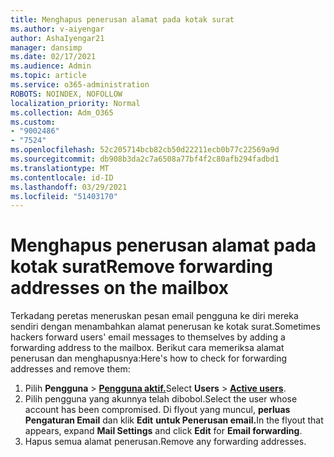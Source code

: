 ```yaml
---
title: Menghapus penerusan alamat pada kotak surat
ms.author: v-aiyengar
author: AshaIyengar21
manager: dansimp
ms.date: 02/17/2021
ms.audience: Admin
ms.topic: article
ms.service: o365-administration
ROBOTS: NOINDEX, NOFOLLOW
localization_priority: Normal
ms.collection: Adm_O365
ms.custom:
- "9002486"
- "7524"
ms.openlocfilehash: 52c205714bcb82cb50d22211ecb0b77c22569a9d
ms.sourcegitcommit: db908b3da2c7a6508a77bf4f2c80afb294fadbd1
ms.translationtype: MT
ms.contentlocale: id-ID
ms.lasthandoff: 03/29/2021
ms.locfileid: "51403170"
---
```

# <a name="remove-forwarding-addresses-on-the-mailbox"></a><span data-ttu-id="c86f2-102">Menghapus penerusan alamat pada kotak surat</span><span class="sxs-lookup"><span data-stu-id="c86f2-102">Remove forwarding addresses on the mailbox</span></span>

<span data-ttu-id="c86f2-103">Terkadang peretas meneruskan pesan email pengguna ke diri mereka sendiri dengan menambahkan alamat penerusan ke kotak surat.</span><span class="sxs-lookup"><span data-stu-id="c86f2-103">Sometimes hackers forward users' email messages to themselves by adding a forwarding address to the mailbox.</span></span> <span data-ttu-id="c86f2-104">Berikut cara memeriksa alamat penerusan dan menghapusnya:</span><span class="sxs-lookup"><span data-stu-id="c86f2-104">Here's how to check for forwarding addresses and remove them:</span></span>

1. <span data-ttu-id="c86f2-105">Pilih **Pengguna**  >  **[Pengguna aktif.](https://go.microsoft.com/fwlink/p/?linkid=834822)**</span><span class="sxs-lookup"><span data-stu-id="c86f2-105">Select **Users** > **[Active users](https://go.microsoft.com/fwlink/p/?linkid=834822)**.</span></span>
1. <span data-ttu-id="c86f2-106">Pilih pengguna yang akunnya telah dibobol.</span><span class="sxs-lookup"><span data-stu-id="c86f2-106">Select the user whose account has been compromised.</span></span> <span data-ttu-id="c86f2-107">Di flyout yang muncul, **perluas Pengaturan Email** dan klik **Edit** **untuk Penerusan email.**</span><span class="sxs-lookup"><span data-stu-id="c86f2-107">In the flyout that appears, expand **Mail Settings** and click **Edit** for **Email forwarding**.</span></span>
1. <span data-ttu-id="c86f2-108">Hapus semua alamat penerusan.</span><span class="sxs-lookup"><span data-stu-id="c86f2-108">Remove any forwarding addresses.</span></span>
